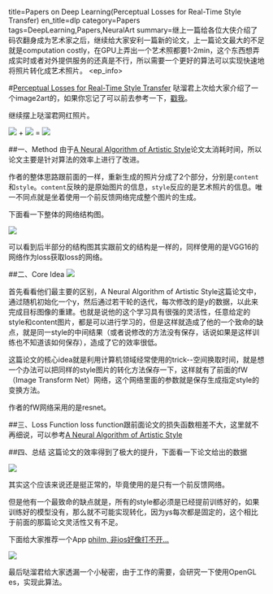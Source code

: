 title=Papers on Deep Learning(Perceptual Losses for Real-Time Style Transfer)
en_title=dlp
category=Papers
tags=DeepLearning,Papers,NeuralArt
summary=继上一篇给各位大侠介绍了码农翻身成为艺术家之后，继续给大家安利一篇新的论文，上一篇论文最大的不足就是computation costly，在GPU上弄出一个艺术照都要1-2min，这个东西想弄成实时或者对外提供服务的还真是不行，所以需要一个更好的算法可以实现快速地将照片转化成艺术照片。
<ep_info>

#[Perceptual Losses for Real-Time Style Transfer](https://arxiv.org/abs/1603.08155)
哒溜君上次给大家介绍了一个image2art的，如果你忘记了可以前去参考一下，[戳我](http://www.wangqingbaidu.cn/article/dlp1474467516.html)。

继续摆上哒溜君网红照片。

![](http://i.imgur.com/WZ0SoGx.jpg) + ![](http://i.imgur.com/SoV2ZpG.jpg) = ![](http://i.imgur.com/T9V2fdu.jpg)

##一、Method
由于[A Neural Algorithm of Artistic Style](http://arxiv.org/abs/1508.06576)论文太消耗时间，所以论文主要是针对算法的效率上进行了改进。

作者的整体思路跟前面的一样，重新生成的照片分成了2个部分，分别是`content`和`style`。`content`反映的是原始图片的信息，`style`反应的是艺术照片的信息。唯一不同点就是坐着使用一个前反馈网络完成整个图片的生成。

下面看一下整体的网络结构图。

![](http://i.imgur.com/aTpsDwj.png)

可以看到后半部分的结构图其实跟前文的结构是一样的，同样使用的是VGG16的网络作为loss获取loss的网络。

##二、Core Idea
![](http://i.imgur.com/3IzuV3v.png)

首先看看他们最主要的区别，A Neural Algorithm of Artistic Style这篇论文中，通过随机初始化一个y，然后通过若干轮的迭代，每次修改的是y的数据，以此来完成目标图像的重建。也就是说他的这个学习具有很强的灵活性，任意给定的style和content图片，都是可以进行学习的，但是这样就造成了他的一个致命的缺点，就是同一style的中间结果（或者说修改的方法没有保存，话说如果是这样训练也不知道该如何保存），造成了它的效率很低。

这篇论文的核心idea就是利用计算机领域经常使用的trick--空间换取时间，就是想一个办法可以把同样的style图片的转化方法保存一下，这样就有了前面的fW（Image Transform Net）网络，这个网络里面的参数就是保存生成指定style的变换方法。

作者的fW网络采用的是resnet。

##三、Loss Function
loss function跟前面论文的损失函数相差不大，这里就不再细说，可以参考[A Neural Algorithm of Artistic Style](http://arxiv.org/abs/1508.06576)

##四、总结
这篇论文的效率得到了极大的提升，下面看一下论文给出的数据

![](http://i.imgur.com/xpAvwDi.png)

其实这个应该来说还是挺正常的，毕竟使用的是只有一个前反馈网络。

但是他有一个最致命的缺点就是，所有的style都必须是已经提前训练好的，如果训练好的模型没有，那么就不可能实现转化，因为ys每次都是固定的，这个相比于前面的那篇论文灵活性又有不足。

下面给大家推荐一个App  [philm, 非ios好像打不开...](https://appsto.re/cn/vgtweb.i)

![](http://i.imgur.com/zgsVnd8.png)


最后哒溜君给大家透漏一个小秘密，由于工作的需要，会研究一下使用OpenGL es，实现此算法。